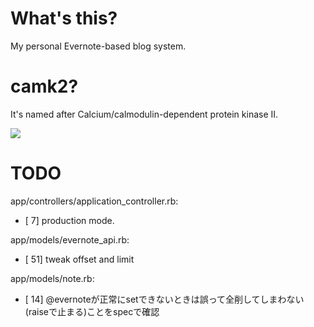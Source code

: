 What's this?
=======================================================

My personal Evernote-based blog system.


camk2?
=======================================================

It's named after Calcium/calmodulin-dependent protein kinase II.

![](http://upload.wikimedia.org/wikipedia/commons/thumb/3/3a/Protein_CAMK2A_PDB_1hkx.png/635px-Protein_CAMK2A_PDB_1hkx.png)


TODO
=======================================================

app/controllers/application_controller.rb:
  * [  7] production mode.

app/models/evernote_api.rb:
  * [ 51] tweak offset and limit

app/models/note.rb:
  * [ 14] @evernoteが正常にsetできないときは誤って全削してしまわない(raiseで止まる)ことをspecで確認

